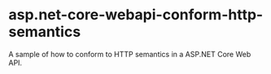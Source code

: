 # asp.net-core-webapi-conform-http-semantics
A sample of how to conform to HTTP semantics in a ASP.NET Core Web API.
